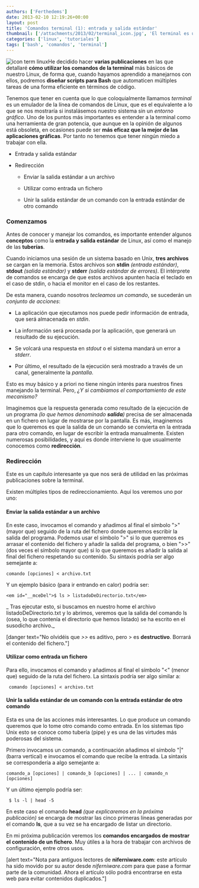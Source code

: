 ```yaml
---
authors: ['Ferthedems']
date: 2013-02-10 12:19:26+00:00
layout: post
title: 'Comandos terminal (1): entrada y salida estándar'
thumbnail: ['/attachments/2013/02/terminal_icon.jpg', 'El terminal es una aplicación muy potente siempre desaprovechada.']
categories: ['linux', 'tutoriales']
tags: ['bash', 'comandos', 'terminal']
---
```


![icon term linux](http://www.univunix.com/wp-content/uploads/terminal_icon-150x150.jpg)He decidido hacer **varias publicaciones** en las que detallaré **cómo utilizar los comandos de la terminal** más básicos de nuestro Linux, de forma que, cuando hayamos aprendido a manejarnos con ellos, podremos **diseñar scripts para Bash** que automaticen múltiples tareas de una forma eficiente en términos de código.




Tenemos que tener en cuenta que lo que coloquialmente llamamos _terminal_ es un emulador de la línea de comandos de Linux, que es el equivalente a lo que se nos mostraría si instalásemos nuestro sistema sin un _entorno gráfico_. Uno de los puntos más importantes es entender a la terminal como una herramienta de gran potencia, que aunque en la opinión de algunos está obsoleta, en ocasiones puede ser **más eficaz que la mejor de las aplicaciones gráficas**. Por tanto no tenemos que tener ningún miedo a trabajar con ella.






	
  * Entrada y salida estándar

	
  * Redirección

	
    * Enviar la salida estándar a un archivo

	
    * Utilizar como entrada un fichero

	
    * Unir la salida estándar de un comando con la entrada estándar de otro comando







### Comenzamos




Antes de conocer y manejar los comandos, es importante entender algunos **conceptos** como la **entrada y salida estándar** de Linux, así como el manejo de las **tuberías**.




Cuando iniciamos una sesión de un sistema basado en Unix, **tres archivos** se cargan en la memoria. Estos archivos son **stdin** _(entrada estándar)_, **stdout** _(salida estándar)_ y **stderr** _(salida estándar de errores)_. El intérprete de comandos se encarga de que estos archivos apunten hacia el teclado en el caso de stdin, o hacia el monitor en el caso de los restantes.




De esta manera, cuando nosotros _tecleamos un comando_, se sucederán un _conjunto de acciones_:






	
  * La aplicación que ejecutamos nos puede pedir información de entrada, que será almacenada en _stdin_.

	
  * La información será procesada por la aplicación, que generará un resultado de su ejecución.

	
  * Se volcará una respuesta en _stdout_ o el sistema mandará un error a _stderr_.

	
  * Por último, el resultado de la ejecución será mostrado a través de un canal, generalmente la _pantalla_.




Esto es muy básico y a priori no tiene ningún interés para nuestros fines manejando la terminal. Pero, _¿Y si cambiamos el comportamiento de este mecanismo?_




Imaginemos que la respuesta generada como resultado de la ejecución de un programa _(lo que hemos denominado **salida**)_ precisa de ser almacenada en un fichero en lugar de mostrarse por la pantalla. Es más, imaginemos que lo queremos es que la salida de un comando se convierta en la entrada para otro comando, en lugar de escribir la entrada manualmente. Existen numerosas posibilidades, y aquí es donde interviene lo que usualmente conocemos como **redirección**.





### Redirección




Este es un capítulo interesante ya que nos será de utilidad en las próximas publicaciones sobre la terminal.




Existen múltiples tipos de redireccionamiento. Aquí los veremos uno por uno:





#### Enviar la salida estándar a un archivo




En este caso, invocamos el comando y añadimos al final el símbolo ">" (mayor que) seguido de la ruta del fichero donde queremos escribir la salida del programa. Podemos usar el símbolo ">" si lo que queremos es arrasar el contenido del fichero y añadir la salida del programa, o bien ">>" (dos veces el símbolo mayor que) si lo que queremos es añadir la salida al final del fichero respetando su contenido. Su sintaxis podría ser algo semejante a:




    
    comando [opciones] < archivo.txt




Y un ejemplo básico (para ir entrando en calor) podría ser:




    
    <em id="__mceDel">$ ls > listadoDeDirectorio.txt</em>




_ Tras ejecutar esto, si buscamos en nuestro home el archivo listadoDeDirectorio.txt y lo abrimos, veremos que la salida del comando ls (osea, lo que contenía el directorio que hemos listado) se ha escrito en el susodicho archivo._




[danger text="No olvidéis que _>>_ es aditivo, pero > es **destructivo**. Borrará el contenido del fichero."]





#### Utilizar como entrada un fichero




Para ello, invocamos el comando y añadimos al final el símbolo "<" (menor que) seguido de la ruta del fichero. La sintaxis podría ser algo similar a:




    
     comando [opciones] < archivo.txt




#### Unir la salida estándar de un comando con la entrada estándar de otro comando




Esta es una de las acciones más interesantes. Lo que produce un comando queremos que lo tome otro comando como entrada. En los sistemas tipo Unix esto se conoce como tubería (pipe) y es una de las virtudes más poderosas del sistema.




Primero invocamos un comando, a continuación añadimos el símbolo "|" (barra vertical) e invocamos el comando que recibe la entrada. La sintaxis se correspondería a algo semejante a:




    
    comando_a [opciones] | comando_b [opciones] | ... | comando_n [opciones]




Y un último ejemplo podría ser:




    
     $ ls -l | head -5




En este caso el comando **head** _(que explicaremos en la próxima publicación)_ se encarga de mostrar las cinco primeras líneas generadas por el comando **ls**, que a su vez se ha encargado de listar un directorio.




En mi próxima publicación veremos los **comandos encargados de mostrar el contenido de un fichero**. Muy útiles a la hora de trabajar con archivos de configuración, entre otros usos.




[alert text="Nota para antiguos lectores de **niferniware.com**: este artículo ha sido movido por su autor desde _niferniware.com_ para que pase a formar parte de la comunidad. Ahora el artículo sólo podrá encontrarse en esta web para evitar contenidos duplicados."]

